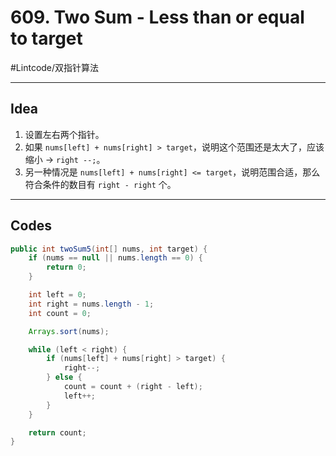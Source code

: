 # 609. Two Sum - Less than or equal to target
#Lintcode/双指针算法
- - - -
## Idea
1. 设置左右两个指针。
2. 如果 `nums[left] + nums[right] > target`，说明这个范围还是太大了，应该缩小 -> `right --;`。
3. 另一种情况是 `nums[left] + nums[right] <= target`，说明范围合适，那么符合条件的数目有 `right - right` 个。
- - - -
## Codes
```java
public int twoSum5(int[] nums, int target) {
    if (nums == null || nums.length == 0) {
        return 0;
    }

    int left = 0;
    int right = nums.length - 1;
    int count = 0;

    Arrays.sort(nums);

    while (left < right) {
        if (nums[left] + nums[right] > target) {
            right--;
        } else {
            count = count + (right - left);
            left++;
        }
    }

    return count;
}
```